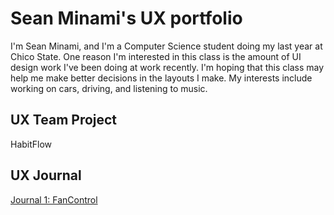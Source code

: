 # Sean Minami's UX portfolio

I'm Sean Minami, and I'm a Computer Science student doing my last year at Chico State.  One reason I'm interested in this class is the amount of UI design work I've been doing at work recently.  I'm hoping that this class may help me make better decisions in the layouts I make.  My interests include working on cars, driving, and listening to music.

## UX Team Project

HabitFlow

## UX Journal

[Journal 1: FanControl](/Journals/Journal1.md)
